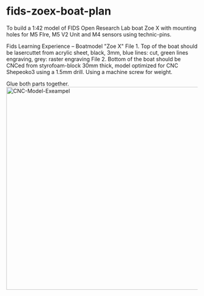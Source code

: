 # fids-zoex-boat-plan
To build a 1:42 model of FIDS Open Research Lab boat Zoe X with mounting holes for M5 FIre, M5 V2 Unit and M4 sensors using technic-pins.

Fids Learning Experience – Boatmodel "Zoe X"
File 1. Top of the boat should be lasercuttet from acrylic sheet, black, 3mm, blue lines: cut, green lines engraving, grey: raster engraving
File 2. Bottom of the boat should be CNCed from styrofoam-block 30mm thick, model optimized for CNC Shepeoko3 using a 1.5mm drill. Using a machine screw for weight.

Glue both parts together.
<img width="535" alt="CNC-Model-Exeampel" src="https://user-images.githubusercontent.com/11591426/218260868-4b39e682-e6b5-4dc9-a55c-07b292e23a33.png">
